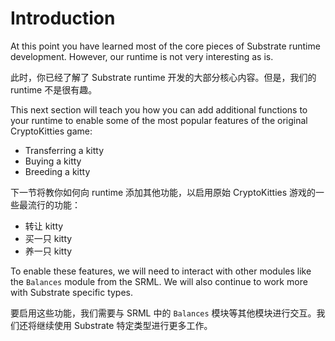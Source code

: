 Introduction
===

At this point you have learned most of the core pieces of Substrate runtime development. However, our runtime is not very interesting as is.

此时，你已经了解了 Substrate runtime 开发的大部分核心内容。但是，我们的 runtime 不是很有趣。

This next section will teach you how you can add additional functions to your runtime to enable some of the most popular features of the original CryptoKitties game:

- Transferring a kitty
- Buying a kitty
- Breeding a kitty

下一节将教你如何向 runtime 添加其他功能，以启用原始 CryptoKitties 游戏的一些最流行的功能：

- 转让 kitty
- 买一只 kitty
- 养一只 kitty

To enable these features, we will need to interact with other modules like the `Balances` module from the SRML. We will also continue to work more with Substrate specific types.

要启用这些功能，我们需要与 SRML 中的 `Balances` 模块等其他模块进行交互。我们还将继续使用 Substrate 特定类型进行更多工作。
